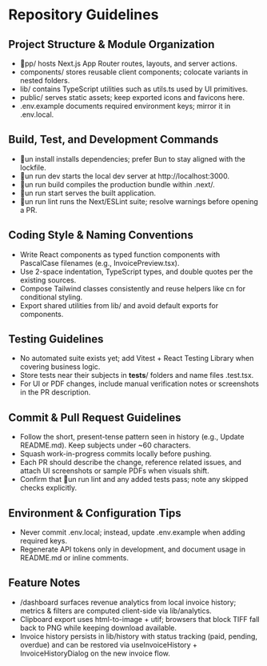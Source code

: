 # Repository Guidelines

## Project Structure & Module Organization
- pp/ hosts Next.js App Router routes, layouts, and server actions.
- components/ stores reusable client components; colocate variants in nested folders.
- lib/ contains TypeScript utilities such as utils.ts used by UI primitives.
- public/ serves static assets; keep exported icons and favicons here.
- .env.example documents required environment keys; mirror it in .env.local.

## Build, Test, and Development Commands
- un install installs dependencies; prefer Bun to stay aligned with the lockfile.
- un run dev starts the local dev server at http://localhost:3000.
- un run build compiles the production bundle within .next/.
- un run start serves the built application.
- un run lint runs the Next/ESLint suite; resolve warnings before opening a PR.

## Coding Style & Naming Conventions
- Write React components as typed function components with PascalCase filenames (e.g., InvoicePreview.tsx).
- Use 2-space indentation, TypeScript types, and double quotes per the existing sources.
- Compose Tailwind classes consistently and reuse helpers like cn for conditional styling.
- Export shared utilities from lib/ and avoid default exports for components.

## Testing Guidelines
- No automated suite exists yet; add Vitest + React Testing Library when covering business logic.
- Store tests near their subjects in __tests__/ folders and name files <feature>.test.tsx.
- For UI or PDF changes, include manual verification notes or screenshots in the PR description.

## Commit & Pull Request Guidelines
- Follow the short, present-tense pattern seen in history (e.g., Update README.md). Keep subjects under ~60 characters.
- Squash work-in-progress commits locally before pushing.
- Each PR should describe the change, reference related issues, and attach UI screenshots or sample PDFs when visuals shift.
- Confirm that un run lint and any added tests pass; note any skipped checks explicitly.

## Environment & Configuration Tips
- Never commit .env.local; instead, update .env.example when adding required keys.
- Regenerate API tokens only in development, and document usage in README.md or inline comments.
## Feature Notes
- /dashboard surfaces revenue analytics from local invoice history; metrics & filters are computed client-side via lib/analytics.
- Clipboard export uses html-to-image + utif; browsers that block TIFF fall back to PNG while keeping download available.
- Invoice history persists in lib/history with status tracking (paid, pending, overdue) and can be restored via useInvoiceHistory + InvoiceHistoryDialog on the new invoice flow.
